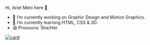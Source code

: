 Hi, Ariel Melo here 👋

- 🔭 I’m currently working on Graphic Design and Motion Graphics.
- 🌱 I’m currently learning HTML, CSS & 3D.
- 😄 Pronouns: She/Her

[![card](https://github-readme-stats.vercel.app/api?username=arielgmelo&theme=dracula&show_icons=true)](https://github.com/anuraghazra/github-readme-stats)
